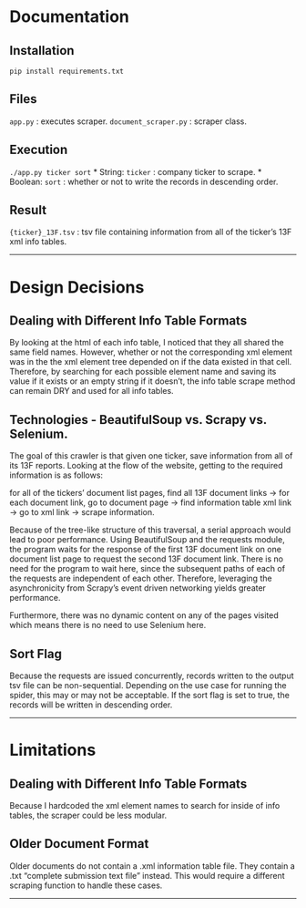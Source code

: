 # Documentation
## Installation
`pip install requirements.txt`

## Files
`app.py` : executes scraper.
`document_scraper.py` : scraper class. 

## Execution
`./app.py ticker sort`
	* String: `ticker` : company ticker to scrape.
	* Boolean: `sort` : whether or not to write the records in descending order.

## Result
`{ticker}_13F.tsv` : tsv file containing information from all of the ticker’s 13F xml info tables.
- - - -
# Design Decisions
## Dealing with Different Info Table Formats
By looking at the html of each info table, I noticed that they all shared the same field names. However, whether or not  the corresponding xml element was in the the xml element tree depended on if the data existed in that cell. Therefore, by searching for each possible element name and saving its value if it exists or an empty string if it doesn’t, the info table scrape method can remain DRY and used for all info tables.

## Technologies - BeautifulSoup vs. Scrapy vs. Selenium.
The goal of this crawler is that given one ticker, save information from all of its 13F reports. Looking at the flow of the website, getting to the required information is as follows: 

for all of the tickers’ document list pages, find all 13F document links -> for each document link, go to document page -> find information table xml link -> go to xml link -> scrape information.

Because of the tree-like structure of this traversal, a serial approach would lead to poor performance. Using BeautifulSoup and the requests module, the program waits for the response of the first 13F document link on one document list page to request the second 13F document link. There is no need for the program to wait here, since the subsequent paths of each of the requests are independent of each other. Therefore, leveraging the asynchronicity from Scrapy’s event driven networking yields greater performance. 

Furthermore, there was no dynamic content on any of the pages visited which means there is no need to use Selenium here.

## Sort Flag
Because the requests are issued concurrently, records written to the output tsv file can be non-sequential. Depending on the use case for running the spider, this may or may not be acceptable. If the sort flag is set to true, the records will be written in descending order.
- - - -
# Limitations
## Dealing with Different Info Table Formats
Because I hardcoded the xml element names to search for inside of info tables, the scraper could be less modular. 

## Older Document Format
Older documents do not contain a .xml information table file. They contain a .txt “complete submission text file” instead. This would require a different scraping function to handle these cases.
- - - -


